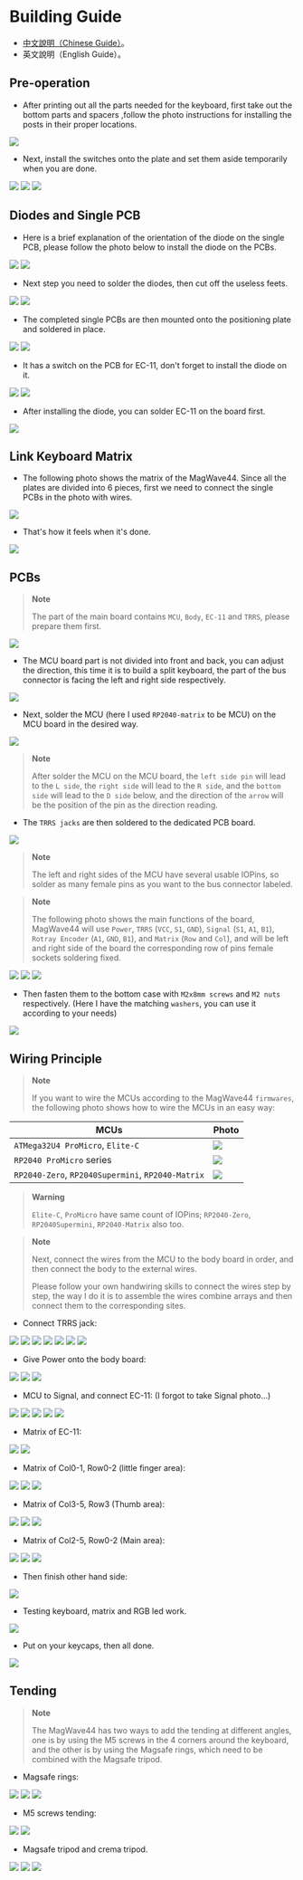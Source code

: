 # Building Guide

- [中文說明（Chinese Guide）](guide.md)。
- 英文說明（English Guide）。

## Pre-operation

- After printing out all the parts needed for the keyboard, first take out the bottom parts and spacers ,follow the photo instructions for installing the posts in their proper locations.

![](pics/g03.jpg)

- Next, install the switches onto the plate and set them aside temporarily when you are done.

![](pics/g04.jpg)
![](pics/g05.jpg)
![](pics/g06.jpg)

## Diodes and Single PCB

- Here is a brief explanation of the orientation of the diode on the single PCB, please follow the photo below to install the diode on the PCBs.

![](pics/g08.png)
![](pics/g09.jpg)

- Next step you need to solder the diodes, then cut off the useless feets.

![](pics/g10.jpg)
![](pics/g11.jpg)

- The completed single PCBs are then mounted onto the positioning plate and soldered in place.

![](pics/g12.jpg)
![](pics/g13.jpg)

- It has a switch on the PCB for EC-11, don't forget to install the diode on it.

![](pics/g21.jpg)
![](pics/g22.jpg)

- After installing the diode, you can solder EC-11 on the board first.

![](pics/g23.jpg)

## Link Keyboard Matrix

- The following photo shows the matrix of the MagWave44. Since all the plates are divided into 6 pieces, first we need to connect the single PCBs in the photo with wires.

![](pics/g16.png)

- That's how it feels when it's done.

![](pics/g14.jpg)

## PCBs

> **Note**
>
> The part of the main board contains `MCU`, `Body`, `EC-11` and `TRRS`, please prepare them first.

![](pics/g17.jpg)

- The MCU board part is not divided into front and back, you can adjust the direction, this time it is to build a split keyboard, the part of the bus connector is facing the left and right side respectively.

![](pics/g24.jpg)

- Next, solder the MCU (here I used `RP2040-matrix` to be MCU) on the MCU board in the desired way.

![](pics/g25.jpg)

> **Note**
>
> After solder the MCU on the MCU board, the `left side pin` will lead to the `L side`, the `right side` will lead to the `R side`, and the `bottom side` will lead to the `D side` below, and the direction of the `arrow` will be the position of the pin as the direction reading.

- The `TRRS jacks` are then soldered to the dedicated PCB board.

![](pics/g26.jpg)

> **Note**
>
> The left and right sides of the MCU have several usable IOPins, so solder as many female pins as you want to the bus connector labeled.

> **Note**
>
> The following photo shows the main functions of the board, MagWave44 will use `Power`, `TRRS` (`VCC`, `S1`, `GND`), `Signal` (`S1`, `A1`, `B1`), `Rotray Encoder` (`A1`, `GND`, `B1`), and `Matrix` (`Row` and `Col`), and will be left and right side of the board the corresponding row of pins female sockets soldering fixed.

![](pics/g20.png)
![](pics/g27.jpg)
![](pics/g28.jpg)

- Then fasten them to the bottom case with `M2x8mm screws` and `M2 nuts` respectively. (Here I have the matching `washers`, you can use it according to your needs)

![](pics/g29.jpg)

## Wiring Principle

> **Note**
>
> If you want to wire the MCUs according to the MagWave44 `firmwares`, the following photo shows how to wire the MCUs in an easy way:

|MCUs|Photo|
|---|---|
|`ATMega32U4 ProMicro`, `Elite-C`|![](pics/elitec.png)|
|`RP2040 ProMicro` series|![](pics/RP2040ProMicro.jpg)|
|`RP2040-Zero`, `RP2040Supermini`, `RP2040-Matrix`|![](pics/RP2040SueprMini0.png)|

> **Warning**
>
> `Elite-C`, `ProMicro` have same count of IOPins; `RP2040-Zero`, `RP2040Supermini`, `RP2040-Matrix` also too.

> **Note**
>
> Next, connect the wires from the MCU to the body board in order, and then connect the body to the external wires.
> 
> Please follow your own handwiring skills to connect the wires step by step, the way I do it is to assemble the wires combine arrays and then connect them to the corresponding sites.

- Connect TRRS jack:

![](pics/g31.jpg)
![](pics/g32.jpg)
![](pics/g33.jpg)
![](pics/g33.jpg)
![](pics/g35.jpg)
![](pics/g34.jpg)
![](pics/g30.jpg)

- Give Power onto the body board:

![](pics/g36.jpg)
![](pics/g37.jpg)
![](pics/g38.jpg)

- MCU to Signal, and connect EC-11: (I forgot to take Signal photo...)

![](pics/g39.jpg)
![](pics/g40.jpg)
![](pics/g41.jpg)
![](pics/g42.jpg)
![](pics/g43.jpg)

- Matrix of EC-11:

![](pics/c3.png)
![](pics/g44.jpg)

- Matrix of Col0-1, Row0-2 (little finger area):

![](pics/c1.png)
![](pics/g45.jpg)
![](pics/g46.jpg)

- Matrix of Col3-5, Row3 (Thumb area):

![](pics/c4.png)
![](pics/g47.jpg)
![](pics/g48.jpg)

- Matrix of Col2-5, Row0-2 (Main area):

![](pics/c2.png)
![](pics/g49.jpg)
![](pics/g50.jpg)

- Then finish other hand side:

![](pics/g51.jpg)

- Testing keyboard, matrix and RGB led work.

![](pics/g52.jpg)

- Put on your keycaps, then all done.

![](pics/g53.jpg)

## Tending

> **Note**
>
> The MagWave44 has two ways to add the tending at different angles, one is by using the M5 screws in the 4 corners around the keyboard, and the other is by using the Magsafe rings, which need to be combined with the Magsafe tripod.

- Magsafe rings:

![](pics/o01.jpg)
![](pics/o02.jpg)
![](pics/o03.jpg)

- M5 screws tending:

![](pics/o04.jpg)
![](pics/o05.jpg)

- Magsafe tripod and crema tripod.

![](pics/o06.jpg)
![](pics/o07.jpg)
![](pics/o08.jpg)
